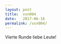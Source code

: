 ```yaml
---
layout: post
title:  vsn004
date:   2017-06-16
permalink: /vsn004/
---
```

Vierte Runde liebe Leute!
